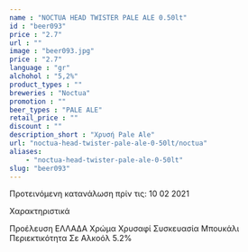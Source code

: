 ```yaml
---
name : "NOCTUA HEAD TWISTER PALE ALE 0.50lt"
id : "beer093"
price : "2.7"
url : ""
image : "beer093.jpg"
price : "2.7"
language : "gr"
alchohol : "5,2%"
product_types : ""
breweries : "Noctua"
promotion : ""
beer_types : "PALE ALE"
retail_price : ""
discount : ""
description_short : "Χρυσή Pale Ale"
url: "noctua-head-twister-pale-ale-0-50lt/noctua"
aliases: 
    - "noctua-head-twister-pale-ale-0-50lt"
slug: "beer093"
---
```


Προτεινόμενη κατανάλωση πρίν τις: 10 02 2021

Χαρακτηριστικά

Προέλευση
ΕΛΛΑΔΑ
Χρώμα
Χρυσαφί
Συσκευασία
Μπουκάλι
Περιεκτικότητα Σε Αλκοόλ
5.2%